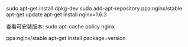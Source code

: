 sudo apt-get install dpkg-dev
sudo add-apt-repository ppa:nginx/stable
apt-get update
apt-get install nginx=1.6.3

查看可安装版本:
sudo apt-cache policy nginx


ppa:nginx/stable
apt-get install package=version